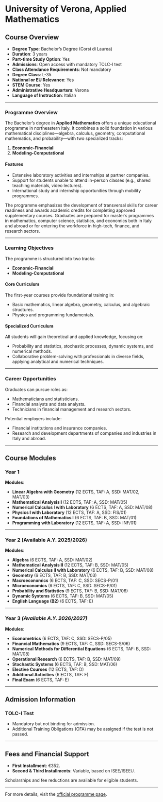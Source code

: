 # University of Verona, Applied Mathematics

## Course Overview 
 
- **Degree Type**: Bachelor’s Degree (Corsi di Laurea)  
- **Duration**: 3 years  
- **Part-time Study Option**: Yes  
- **Admissions**: Open access with mandatory TOLC-I test  
- **Class Attendance Requirements**: Not mandatory  
- **Degree Class**: L-35  
- **National or EU Relevance**: Yes  
- **STEM Course**: Yes  
- **Administrative Headquarters**: Verona  
- **Language of Instruction**: Italian  

---

### Programme Overview  
The Bachelor’s degree in **Applied Mathematics** offers a unique educational programme in northeastern Italy. It combines a solid foundation in various mathematical disciplines—algebra, calculus, geometry, computational mathematics, and probability—with two specialized tracks:  
1. **Economic-Financial**  
2. **Modeling-Computational**  

#### Features  
- Extensive laboratory activities and internships at partner companies.  
- Support for students unable to attend in-person classes (e.g., shared teaching materials, video lectures).  
- International study and internship opportunities through mobility programmes.  

The programme emphasizes the development of transversal skills for career readiness and awards academic credits for completing approved supplementary courses. Graduates are prepared for master’s programmes in mathematics, computer science, statistics, and economics both in Italy and abroad or for entering the workforce in high-tech, finance, and research sectors.

---

### Learning Objectives
The programme is structured into two tracks:  
- **Economic-Financial**  
- **Modeling-Computational**  

#### Core Curriculum 
The first-year courses provide foundational training in:  
- Basic mathematics, linear algebra, geometry, calculus, and algebraic structures.  
- Physics and programming fundamentals.  

#### Specialized Curriculum  
All students will gain theoretical and applied knowledge, focusing on:  
- Probability and statistics, stochastic processes, dynamic systems, and numerical methods.  
- Collaborative problem-solving with professionals in diverse fields, applying analytical and numerical techniques.  

---

### Career Opportunities  
Graduates can pursue roles as:  
- Mathematicians and statisticians.  
- Financial analysts and data analysts.  
- Technicians in financial management and research sectors.  

Potential employers include:  
- Financial institutions and insurance companies.  
- Research and development departments of companies and industries in Italy and abroad.  

---

## Course Modules

### Year 1 
**Modules**:  
- **Linear Algebra with Geometry** (12 ECTS, TAF: A, SSD: MAT/02, MAT/03)  
- **Mathematical Analysis I** (12 ECTS, TAF: A, SSD: MAT/05)  
- **Numerical Calculus I with Laboratory** (6 ECTS, TAF: A, SSD: MAT/08)  
- **Physics I with Laboratory** (12 ECTS, TAF: A, SSD: FIS/01)  
- **Foundations of Mathematics I** (6 ECTS, TAF: B, SSD: MAT/01)  
- **Programming with Laboratory** (12 ECTS, TAF: A, SSD: INF/01)  

---

### Year 2 (Available A.Y. 2025/2026)  
**Modules**:  
- **Algebra** (6 ECTS, TAF: A, SSD: MAT/02)  
- **Mathematical Analysis II** (12 ECTS, TAF: B, SSD: MAT/05)  
- **Numerical Calculus II with Laboratory** (6 ECTS, TAF: B, SSD: MAT/08)  
- **Geometry** (6 ECTS, TAF: B, SSD: MAT/03)  
- **Macroeconomics** (6 ECTS, TAF: C, SSD: SECS-P/01)  
- **Microeconomics** (6 ECTS, TAF: C, SSD: SECS-P/01)  
- **Probability and Statistics** (9 ECTS, TAF: B, SSD: MAT/06)  
- **Dynamic Systems** (6 ECTS, TAF: B, SSD: MAT/05)  
- **English Language (B2)** (6 ECTS, TAF: E)  

---

### Year 3 *(Available A.Y. 2026/2027)*  
**Modules**:  
- **Econometrics** (6 ECTS, TAF: C, SSD: SECS-P/05)  
- **Financial Mathematics** (9 ECTS, TAF: C, SSD: SECS-S/06)  
- **Numerical Methods for Differential Equations** (6 ECTS, TAF: B, SSD: MAT/08)  
- **Operational Research** (6 ECTS, TAF: B, SSD: MAT/09)  
- **Stochastic Systems** (6 ECTS, TAF: B, SSD: MAT/06)  
- **Elective Courses** (12 ECTS, TAF: D)  
- **Additional Activities** (6 ECTS, TAF: F)  
- **Final Exam** (6 ECTS, TAF: E)  

---

## Admission Information

### TOLC-I Test 
- Mandatory but not binding for admission.  
- Additional Training Obligations (OFA) may be assigned if the test is not passed.  

---

## Fees and Financial Support 
- **First Installment**: €352.  
- **Second & Third Installments**: Variable, based on ISEE/ISEEU.  

Scholarships and fee reductions are available for eligible students.  

---

For more details, visit the [official programme page](https://www.univr.it).  
